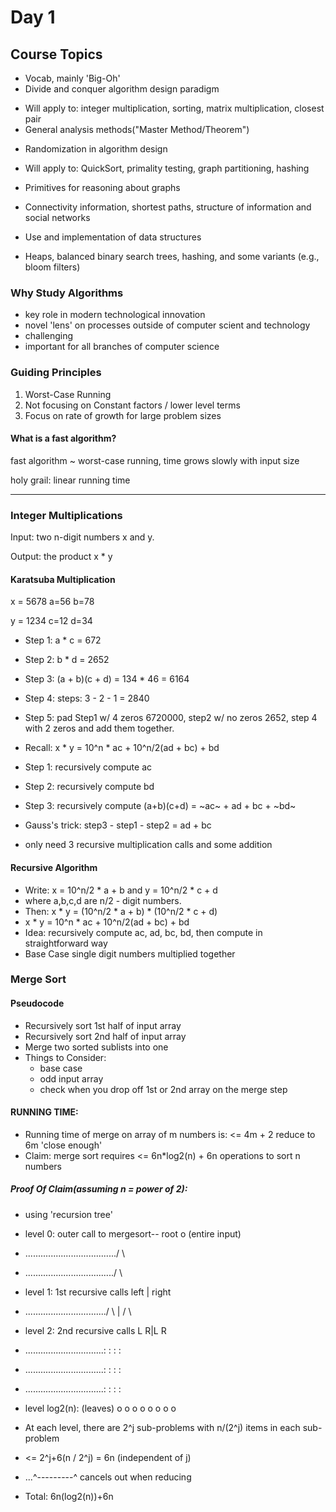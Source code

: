 # Day 1

## Course Topics
*  Vocab, mainly 'Big-Oh'
*  Divide and conquer algorithm design paradigm
  - Will apply to: integer multiplication, sorting, matrix multiplication, closest pair
  - General analysis methods("Master Method/Theorem")
*  Randomization in algorithm design
  - Will apply to: QuickSort, primality testing, graph partitioning, hashing
*  Primitives for reasoning about graphs
  - Connectivity information, shortest paths, structure of information and social networks
*  Use and implementation of data structures
  - Heaps, balanced binary search trees, hashing, and some variants (e.g., bloom filters)

### Why Study Algorithms
- key role in modern technological innovation
- novel 'lens' on processes outside of computer scient and technology
- challenging
- important for all branches of computer science

### Guiding Principles
1. Worst-Case Running
2. Not focusing on Constant factors / lower level terms
3. Focus on rate of growth for large problem sizes

#### What is a fast algorithm?
fast algorithm ~ worst-case running, time grows slowly with input size

holy grail: linear running time
___
### Integer Multiplications
Input: two n-digit numbers x and y.

Output: the product x * y

#### Karatsuba Multiplication
x = 5678     a=56  b=78

y = 1234     c=12  d=34
- Step 1: a * c = 672
- Step 2: b * d = 2652
- Step 3: (a + b)(c + d) = 134 * 46 = 6164
- Step 4: steps: 3 - 2 - 1 = 2840
- Step 5: pad Step1 w/ 4 zeros 6720000, step2 w/ no zeros 2652, step 4 with 2 zeros and add them together.

- Recall: x * y = 10^n * ac + 10^n/2(ad + bc) + bd
- Step 1: recursively compute ac
- Step 2: recursively compute bd
- Step 3: recursively compute (a+b)(c+d) = ~ac~ + ad + bc + ~bd~
- Gauss's trick: step3 - step1 - step2 = ad + bc
- only need 3 recursive multiplication calls and some addition

#### Recursive Algorithm
- Write: x = 10^n/2 * a + b  and y = 10^n/2 * c + d
-   where a,b,c,d are n/2 - digit numbers.
- Then: x * y = (10^n/2 * a + b) * (10^n/2 * c + d)
- x * y = 10^n * ac + 10^n/2(ad + bc) + bd
- Idea: recursively compute ac, ad, bc, bd, then compute in straightforward way
- Base Case single digit numbers multiplied together


### Merge Sort
#### Pseudocode
- Recursively sort 1st half of input array
- Recursively sort 2nd half of input array
- Merge two sorted sublists into one
- Things to Consider:
  *  base case
  *  odd input array
  *  check when you drop off 1st or 2nd array on the merge step

#### RUNNING TIME:
- Running time of merge on array of m numbers is: <= 4m + 2 reduce to 6m 'close enough'
- Claim: merge sort requires <= 6n*log2(n) + 6n operations to sort n numbers

##### Proof Of Claim(assuming n = power of 2):
- using 'recursion tree'
- level 0: outer call to mergesort-- root o (entire input)
- ..................................../   \
- .................................../     \
- level 1: 1st recursive calls     left | right
- ................................/   \ | /    \
- level 2: 2nd recursive calls   L     R|L      R
- ...............................:     : :      :
- ...............................:     : :      :
- ...............................:     : :      :
- level log2(n):       (leaves) o o  o o o o   o o

- At each level, there are 2^j sub-problems with n/(2^j) items in each sub-problem

- <= 2^j+6(n / 2^j) =  6n (independent of j)
- ...^---------^ cancels out when reducing
- Total:  6n(log2(n))+6n
